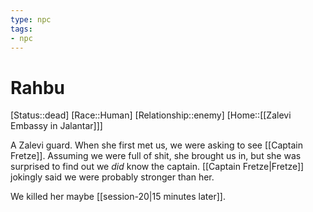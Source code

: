 ```yaml
---
type: npc
tags: 
- npc
---
```


# Rahbu
[Status::dead]
[Race::Human]
[Relationship::enemy]
[Home::[[Zalevi Embassy in Jalantar]]]

A Zalevi guard. When she first met us, we were asking to see [[Captain Fretze]]. Assuming we were full of shit, she brought us in, but she was surprised to find out we *did* know the captain. [[Captain Fretze|Fretze]] jokingly said we were probably stronger than her.

We killed her maybe [[session-20|15 minutes later]]. 
